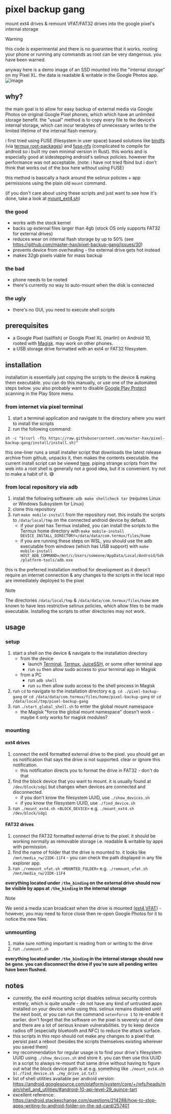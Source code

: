 # pixel backup gang

mount ext4 drives & remount VFAT/FAT32 drives into the google pixel's internal storage

> [!WARNING]  
> this code is experimental and there is no guarantee that it works. rooting your phone or running any commands as root can be very dangerous. you have been warned.

anyway here is a demo image of an SSD mounted into the "internal storage" on my Pixel XL. the data is readable & writable in the Google Photos app.
![image](assets/demo.jpg)


## why?

the main goal is to allow for easy backup of external media via Google Photos on original Google Pixel phones, which which have an unlimited storage benefit. the "usual" method is to copy every file to the device's internal storage, which can incur terabytes of unnecessary writes to the limited lifetime of the internal flash memory.

i first tried using FUSE (filesystem in user space) based solutions like [bindfs](https://github.com/mpartel/bindfs) (via [termux root-packages](https://github.com/termux/termux-packages/tree/817ccec622c510929e339285eb5400dbb5b2f4c7/root-packages/bindfs)) and [fuse-nfs](https://github.com/sahlberg/fuse-nfs.git) (complicated to compile for android so i built my own minimal version in Rust). this works and is especially good at sidestepping android's selinux policies. however the performance was not acceptable. (note: i have not tried fbind but i don't think that works out of the box here without using FUSE)

this method is basically a hack around the selinux policies + app permissions using the plain old `mount` command.

(if you don't care about using these scripts and just want to see how it's done, take a look at [mount_ext4.sh](scripts/mount_ext4.sh))

### the good
* works with the stock kernel
* backs up external files larger than 4gb (stock OS only supports FAT32 for external drives)
* reduces wear on internal flash storage by up to 50% (see https://github.com/master-hax/pixel-backup-gang/issues/30)
* prevents device from overheating - the external drive gets hot instead
* makes 32gb pixels viable for mass backup

### the bad
* phone needs to be rooted
* there's currently no way to auto-mount when the disk is connected

### the ugly
* there's no GUI, you need to execute shell scripts

## prerequisites
* a Google Pixel (sailfish) or Google Pixel XL (marlin) on Android 10, rooted with [Magisk](https://github.com/topjohnwu/Magisk). may work on other phones.
* a USB storage drive formatted with an ext4 or FAT32 filesystem.

## installation

installation is essentially just copying the scripts to the device & making them executable. you can do this manually, or use one of the automated steps below. you also probably want to disable [Google Play Protect](https://developers.google.com/android/play-protect) scanning in the Play Store menu.

### from internet via pixel terminal
1. start a terminal application and navigate to the directory where you want to install the scripts
1. run the following command:

```sh -c "$(curl -fSs https://raw.githubusercontent.com/master-hax/pixel-backup-gang/install/install.sh)"```

this one-liner runs a small installer script that downloads the latest release archive from github, unpacks it, then makes the contents executable. the current install script can be viewed [here](https://github.com/master-hax/pixel-backup-gang/blob/install/install.sh). piping strange scripts from the web into a root shell is generally not a good idea, but it is convenient. try not to make a habit of it. 😅

### from local repository via adb
1. install the following software: `adb make shellcheck tar` (requires Linux or Windows Subsystem for Linux)
1. clone this repository
1. run `make mobile-install` from the repository root. this installs the scripts to `/data/local/tmp` on the connected android device by default.
   * if your pixel has Termux installed, you can install the scripts to the Termux home directory with `make mobile-install DEVICE_INSTALL_DIRECTORY=/data/data/com.termux/files/home`
   * if you are running these steps on WSL, you should use the adb executable from windows (which has USB support) with `make mobile-install HOST_ADB_COMMAND=/mnt/c/Users/someone/AppData/Local/Android/Sdk/platform-tools/adb.exe`

this is the preferred installation method for development as it doesn't require an internet connection & any changes to the scripts in the local repo are immediately deployed to the pixel

> [!NOTE]  
> The directories `/data/local/tmp` & `/data/data/com.termux/files/home` are known to have less restrictive selinux policies, which allow files to be made executable. Installing the scripts to other directories may not work.


## usage

### setup
1. start a shell on the device & navigate to the installation directory
    * from the device
      * launch [Terminal](https://android.googlesource.com/platform/packages/apps/Terminal/), [Termux](https://github.com/termux/termux-app), [JuiceSSH](https://play.google.com/store/apps/details?id=com.sonelli.juicessh), or some other terminal app
      * run `su` then allow sudo access to your terminal app in Magisk
    * from a PC
      * run `adb shell`
      * run `su` then allow sudo access to the shell process in Magisk
1. run `cd` to navigate to the installation directory e.g. `cd ./pixel-backup-gang` or `cd /data/data/com.termux/files/home/pixel-backup-gang` or `cd /data/local/tmp/pixel-backup-gang`
1. run `./start_global_shell.sh` to enter the global mount namespace
    * the Magisk "force the global mount namespace" doesn't work - maybe it only works for magisk modules?

### mounting

#### ext4 drives
1. connect the ext4 formatted external drive to the pixel. you should get an os notification that says the drive is not supported. clear or ignore this notification.
   * this notification directs you to format the drive in FAT32 - don't do that
1. find the block device that you want to mount. it is usually found at `/dev/block/sdg1` but changes when devices are connected and disconnected.
   * if you don't know the filesystem UUID, use `./show_devices.sh`
   * if you know the filesystem UUID, use `./find_device.sh`
1. run `./mount_ext4.sh <BLOCK_DEVICE>` e.g. `./mount_ext4.sh /dev/block/sdg1`

#### FAT32 drives
1. connect the FAT32 formatted external drive to the pixel. it should be working normally as removable storage i.e. readable & writable by apps with permission.
1. find the name of folder that the drive is mounted to. it looks like `/mnt/media_rw/2IDK-11F4` - you can check the path displayed in any file explorer app.
1. run `./remount_vfat.sh <MOUNTED_FOLDER>` e.g. `./remount_vfat.sh /mnt/media_rw/2IDK-11F4`

**everything located under `/the_binding` on the external drive should now be visible by apps at `/the_binding` in the internal storage**

> [!NOTE]  
> We send a media scan broadcast when the drive is mounted ([ext4](https://github.com/master-hax/pixel-backup-gang/blob/87a0fcc2d4481a54e5c8750bfbf2be8fcee0f50d/scripts/mount_ext4.sh#L52-L54),[VFAT](https://github.com/master-hax/pixel-backup-gang/blob/87a0fcc2d4481a54e5c8750bfbf2be8fcee0f50d/scripts/remount_vfat.sh#L60-L63)) - however, you may need to force close then re-open Google Photos for it to notice the new files.

### unmounting

1. make sure nothing important is reading from or writing to the drive
2. run `./unmount.sh`

**everything located under `/the_binding` in the internal storage should now be gone. you can disconnect the drive if you're sure all pending writes have been flushed.**

## notes
* currently, the ext4 mounting script disables selinux security controls entirely, which is quite unsafe - do not have any kind of untrusted apps installed on your device while using this. selinux remains disabled until the next boot, or you can run the command `setenforce 1` to re-enable it earlier. don't forget that the software on the pixel is severely out of date and there are a lot of serious known vulnerabilities. try to keep device radios off (especially bluetooth and NFC) to reduce the attack surface.
* this scripts in this repo should not make any changes to a pixel that persist past a reboot (besides the scripts themselves existing wherever you saved them)
* my recommendation for regular usage is to find your drive's filesystem UUID using `./show_devices.sh` and store it. you can then use this UUID in a script to always re-mount that same drive without having to figure out what the block device path is at e.g. something like `./mount_ext4.sh $(./find_device.sh ./my_drive_id.txt)`
* list of shell utilities available per android version: https://android.googlesource.com/platform/system/core/+/refs/heads/main/shell_and_utilities/#android-10-api-level-29_quince-tart
* excellent reference: https://android.stackexchange.com/questions/214288/how-to-stop-apps-writing-to-android-folder-on-the-sd-card/257401
